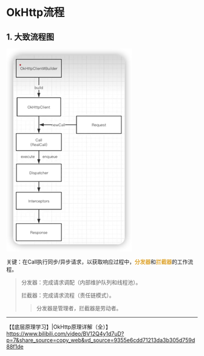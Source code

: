 # OkHttp流程

## 1. 大致流程图
![](img/b703828b.png)

关键：在Call执行同步/异步请求，以获取响应过程中，<font color=#dea32c>**分发器**</font>和<font color=#dea32c>**拦截器**</font>的工作流程。

> 分发器：完成请求调配（内部维护队列和线程池）。
> 
> 拦截器：完成请求流程（责任链模式）。
> > 分发器是管理者，拦截器是劳动者。


***
【【底层原理学习】|OkHttp原理详解（全）】 https://www.bilibili.com/video/BV12Q4y1d7uD?p=7&share_source=copy_web&vd_source=9355e6cdd71213da3b305d759d88f1de